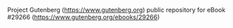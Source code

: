 Project Gutenberg (https://www.gutenberg.org) public repository for eBook #29266 (https://www.gutenberg.org/ebooks/29266)
